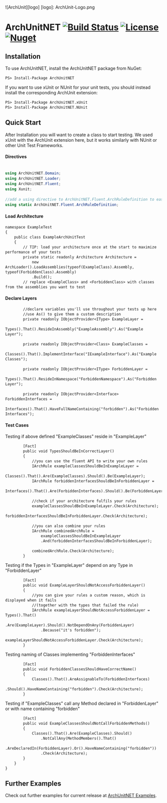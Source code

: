 ![ArchUnit][logo]
[logo]: ArchUnit-Logo.png
# ArchUnitNET [![Build Status](https://travis-ci.com/TNG/ArchUnitNET.svg?branch=master)](https://travis-ci.com/TNG/ArchUnitNET) [![License](https://img.shields.io/badge/License-Apache%202.0-blue.svg)](https://github.com/TNG/ArchUnitNET/blob/master/LICENSE) [![Nuget](https://img.shields.io/nuget/v/TngTech.ArchUnitNET)](https://www.nuget.org/packages/TngTech.ArchUnitNET/)

## Installation
To use ArchUnitNET, install the ArchUnitNET package from NuGet:
```
PS> Install-Package ArchUnitNET
```
If you want to use xUnit or NUnit for your unit tests, you should instead install the corresponding ArchUnit extension:
```
PS> Install-Package ArchUnitNET.xUnit
PS> Install-Package ArchUnitNET.NUnit
```
## Quick Start

After Installation you will want to create a class to start testing. We used xUnit with the ArchUnit extension here, but it works similarly with NUnit or other Unit Test Frameworks.

#### Directives
```cs

using ArchUnitNET.Domain;
using ArchUnitNET.Loader;
using ArchUnitNET.Fluent;
using Xunit;

//add a using directive to ArchUnitNET.Fluent.ArchRuleDefinition to easily define ArchRules
using static ArchUnitNET.Fluent.ArchRuleDefinition;

```

#### Load Architecture
```
namespace ExampleTest
{
    public class ExampleArchUnitTest
    {
        // TIP: load your architecture once at the start to maximize performance of your tests
        private static readonly Architecture Architecture =
            new ArchLoader().LoadAssemblies(typeof(ExampleClass).Assembly, typeof(ForbiddenClass).Assembly)
            .Build();
        // replace <ExampleClass> and <ForbiddenClass> with classes from the assemblies you want to test
```
#### Declare Layers
```
        //declare variables you'll use throughout your tests up here
        //use As() to give them a custom description
        private readonly IObjectProvider<IType> ExampleLayer =
            Types().That().ResideInAssembly("ExampleAssembly").As("Example Layer");

        private readonly IObjectProvider<Class> ExampleClasses =
            Classes().That().ImplementInterface("IExampleInterface").As("Example Classes");

        private readonly IObjectProvider<IType> ForbiddenLayer =
            Types().That().ResideInNamespace("ForbiddenNamespace").As("Forbidden Layer");

        private readonly IObjectProvider<Interface> ForbiddenInterfaces =
            Interfaces().That().HaveFullNameContaining("forbidden").As("Forbidden Interfaces");

```
#### Test Cases

Testing if above defined "ExampleClasses" reside in "ExampleLayer"
```
        [Fact]
        public void TypesShouldBeInCorrectLayer()
        {
            //you can use the fluent API to write your own rules
            IArchRule exampleClassesShouldBeInExampleLayer =
                Classes().That().Are(ExampleClasses).Should().Be(ExampleLayer);
            IArchRule forbiddenInterfacesShouldBeInForbiddenLayer =
                Interfaces().That().Are(ForbiddenInterfaces).Should().Be(ForbiddenLayer);

            //check if your architecture fulfils your rules
            exampleClassesShouldBeInExampleLayer.Check(Architecture);
            forbiddenInterfacesShouldBeInForbiddenLayer.Check(Architecture);

            //you can also combine your rules
            IArchRule combinedArchRule =
                exampleClassesShouldBeInExampleLayer
				.And(forbiddenInterfacesShouldBeInForbiddenLayer);
			
            combinedArchRule.Check(Architecture);
        }
```
Testing if the Types in "ExampleLayer" depend on any Type in "ForbiddenLayer"
```
        [Fact]
        public void ExampleLayerShouldNotAccessForbiddenLayer()
        {
            //you can give your rules a custom reason, which is displayed when it fails
            //(together with the types that failed the rule)
            IArchRule exampleLayerShouldNotAccessForbiddenLayer = Types().That()
				.Are(ExampleLayer).Should().NotDependOnAny(ForbiddenLayer)
				.Because("it's forbidden");
            exampleLayerShouldNotAccessForbiddenLayer.Check(Architecture);
        }
```
Testing naming of Classes implementing "ForbiddenInterfaces"
```
        [Fact]
        public void ForbiddenClassesShouldHaveCorrectName()
        {
            Classes().That().AreAssignableTo(ForbiddenInterfaces)
				.Should().HaveNameContaining("forbidden").Check(Architecture);
        }
```
Testing if "ExampleClasses" call any Method declared in "ForbiddenLayer" or with name containing "forbidden"
```
        [Fact]
        public void ExampleClassesShouldNotCallForbiddenMethods()
        {
            Classes().That().Are(ExampleClasses).Should()
				.NotCallAny(MethodMembers().That()
				.AreDeclaredIn(ForbiddenLayer).Or().HaveNameContaining("forbidden"))
                .Check(Architecture);
        }
    }
}
```


## Further Examples
Check out further examples for current release at
[ArchUnitNET Examples](https://github.com/TNG/ArchUnitNET/tree/master/ExampleTest "ExampleTests").

